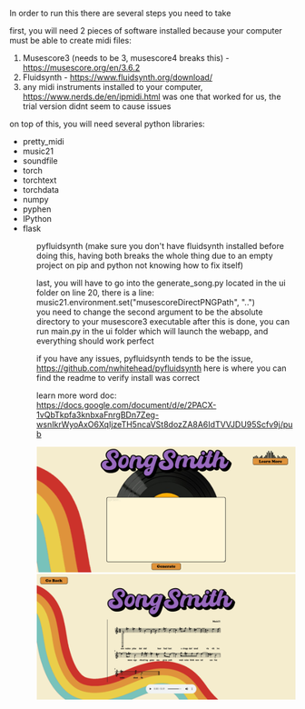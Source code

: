 In order to run this there are several steps you need to take

first, you will need 2 pieces of software installed because your computer must be able to create midi files:
1. Musescore3 (needs to be 3, musescore4 breaks this) - https://musescore.org/en/3.6.2
2. Fluidsynth - https://www.fluidsynth.org/download/
3. any midi instruments installed to your computer, https://www.nerds.de/en/ipmidi.html was one that worked for us, the trial version didnt seem to cause issues

on top of this, you will need several python libraries:
<ul>
<li>pretty_midi</li>
<li>music21</li>
<li>soundfile</li>
<li>torch</li>
<li>torchtext</li>
<li>torchdata</li>
<li>numpy</li>
<li>pyphen</li>
<li>IPython</li>
<li>flask</li>
<ul>
pyfluidsynth (make sure you don't have fluidsynth installed before doing this, having both breaks the whole thing due to an empty project on pip and python 		  not knowing how to fix itself)

last, you will have to go into the generate_song.py located in the ui folder
on line 20, there is a line: <br>
 music21.environment.set("musescoreDirectPNGPath", "..") <br>
you need to change the second argument to be the absolute directory to your musescore3 executable
 after this is done, you can run main.py in the ui folder which will launch the webapp, and everything should work perfect

if you have any issues, pyfluidsynth tends to be the issue, https://github.com/nwhitehead/pyfluidsynth here is where you can find the readme to verify install was correct

learn more word doc: https://docs.google.com/document/d/e/2PACX-1vQbTkpfa3knbxaFnrgBDn7Zeg-wsnIkrWyoAxO6XqIjzeTH5ncaVSt8dozZA8A6IdTVVJDU95Scfv9j/pub


![image info](./homepage.png) <br>
![image info](./music_gen.png)

